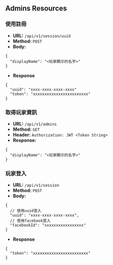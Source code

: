 ## Admins Resources

### **使用註冊**
* **URL:** `/api/v1/session/uuid`
* **Method:** `POST`
* **Body:**
```
{
  "displayName": "<玩家顯示的名字>"
}
```
* **Response** 
```
{
  "uuid": "xxxx-xxxx-xxxx-xxxx"
  "token": "xxxxxxxxxxxxxxxxxxxxxxxx"
}
```

### **取得玩家資訊**
* **URL:** `/api/v1/admins`
* **Method:** `GET`
* **Header:** `Authorization: JWT <Token String>`
* **Response:**
```
{
  "displayName": "<玩家顯示的名字>"
}
```

### **玩家登入**
* **URL:** `/api/v1/session`
* **Method:** `POST`
* **Body:**
```
{
  // 使用uuid登入
  "uuid": "xxxx-xxxx-xxxx-xxxx",
  // 使用facebook登入
  "facebookId": "xxxxxxxxxxxxxxxxx"
}
```
* **Response** 
```
{
  "token": "xxxxxxxxxxxxxxxxxxxxxxxx"
}
```
